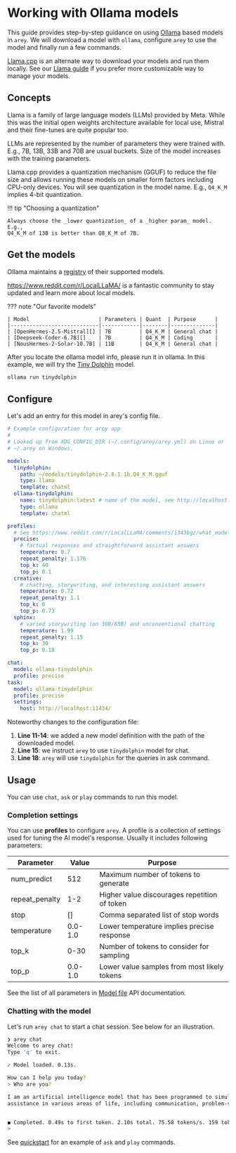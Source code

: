 # Working with Ollama models

This guide provides step-by-step guidance on using [Ollama][] based models in
`arey`. We will download a model with `ollama`, configure `arey` to use the
model and finally run a few commands.

[Llama.cpp][] is an alternate way to download your models and run them
locally. See our [Llama guide](llama.md) if you prefer more customizable way to
manage your models.

[Llama.cpp]: https://github.com/ggerganov/llama.cpp
[Ollama]: https://ollama.com

## Concepts

Llama is a family of large language models (LLMs) provided by Meta. While this was the
initial open weights architecture available for local use, Mistral and their
fine-tunes are quite popular too.

LLMs are represented by the number of parameters they were trained with. E.g.,
7B, 13B, 33B and 70B are usual buckets. Size of the model increases with the
training parameters.

Llama.cpp provides a quantization mechanism (GGUF) to reduce the file size and
allows running these models on smaller form factors including CPU-only devices.
You will see quantization in the model name. E.g., `Q4_K_M` implies 4-bit
quantization.

!!! tip "Choosing a quantization"

    Always choose the _lower quantization_ of a _higher param_ model. E.g.,
    Q4_K_M of 13B is better than Q8_K_M of 7B.

## Get the models

Ollama maintains a [registry](https://ollama.com/library) of their supported models.

<https://www.reddit.com/r/LocalLLaMA/> is a fantastic community to stay
updated and learn more about local models.

??? note "Our favorite models"

    | Model                      | Parameters | Quant  | Purpose      |
    |----------------------------|------------|--------|--------------|
    | [OpenHermes-2.5-Mistral][] | 7B         | Q4_K_M | General chat |
    | [Deepseek-Coder-6.7B][]    | 7B         | Q4_K_M | Coding       |
    | [NousHermes-2-Solar-10.7B] | 11B        | Q4_K_M | General chat |

[OpenHermes-2.5-Mistral]: https://ollama.com/library/openhermes
[Deepseek-Coder-6.7B]: https://ollama.com/library/deepseek-coder:6.7b
[NousHermes-2-Solar-10.7B]: https://ollama.com/library/nous-hermes2

After you locate the ollama model info, please run it in ollama. In this
example, we will try the [Tiny Dolphin][] model.

[Tiny Dolphin]: https://ollama.com/library/tinydolphin

```sh
ollama run tinydolphin
```

## Configure

Let's add an entry for this model in arey's config file.

```yaml linenums="1" hl_lines="11-14 38 41"
# Example configuration for arey app
#
# Looked up from XDG_CONFIG_DIR (~/.config/arey/arey.yml) on Linux or
# ~/.arey on Windows.

models:
  tinydolphin:
    path: ~/models/tinydolphin-2.8-1.1b.Q4_K_M.gguf
    type: llama
    template: chatml
  ollama-tinydolphin:
    name: tinydolphin:latest # name of the model, see http://localhost:11434/api/tags
    type: ollama
    template: chatml

profiles:
  # See https://www.reddit.com/r/LocalLLaMA/comments/1343bgz/what_model_parameters_is_everyone_using/
  precise:
    # factual responses and straightforward assistant answers
    temperature: 0.7
    repeat_penalty: 1.176
    top_k: 40
    top_p: 0.1
  creative:
    # chatting, storywriting, and interesting assistant answers
    temperature: 0.72
    repeat_penalty: 1.1
    top_k: 0
    top_p: 0.73
  sphinx:
    # varied storywriting (on 30B/65B) and unconventional chatting
    temperature: 1.99
    repeat_penalty: 1.15
    top_k: 30
    top_p: 0.18

chat:
  model: ollama-tinydolphin
  profile: precise
task:
  model: ollama-tinydolphin
  profile: precise
  settings:
    host: http://localhost:11434/
```

Noteworthy changes to the configuration file:

1. **Line 11-14**: we added a new model definition with the path of the downloaded model.
2. **Line 15**: we instruct `arey` to use `tinydolphin` model for chat.
3. **Line 18**: `arey` will use `tinydolphin` for the queries in ask command.

## Usage

You can use `chat`, `ask` or `play` commands to run this model.

### Completion settings

You can use **profiles** to configure `arey`. A profile is a collection of
settings used for tuning the AI model's response. Usually it includes following
parameters:

| Parameter      | Value   | Purpose                                      |
| -------------- | ------- | -------------------------------------------- |
| num_predict    | 512     | Maximum number of tokens to generate         |
| repeat_penalty | 1-2     | Higher value discourages repetition of token |
| stop           | []      | Comma separated list of stop words           |
| temperature    | 0.0-1.0 | Lower temperature implies precise response   |
| top_k          | 0-30    | Number of tokens to consider for sampling    |
| top_p          | 0.0-1.0 | Lower value samples from most likely tokens  |

See the list of all parameters in [Model file][] API documentation.

[Model file]: https://github.com/ollama/ollama/blob/main/docs/modelfile.md#valid-parameters-and-values

### Chatting with the model

Let's run `arey chat` to start a chat session. See below for an illustration.

```sh
❯ arey chat
Welcome to arey chat!
Type 'q' to exit.

✓ Model loaded. 0.13s.

How can I help you today?
> Who are you?

I am an artificial intelligence model that has been programmed to simulate human behavior, emotions, and responses based on data gathered from various sources. My primary goal is to provide
assistance in various areas of life, including communication, problem-solving, decision-making, and learning.


◼ Completed. 0.49s to first token. 2.10s total. 75.58 tokens/s. 159 tokens. 64 prompt tokens.
>
```

See [quickstart](index.md) for an example of `ask` and `play` commands.
